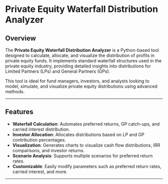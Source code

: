 # Private Equity Waterfall Distribution Analyzer

## Overview
The **Private Equity Waterfall Distribution Analyzer** is a Python-based tool designed to calculate, allocate, and visualize the distribution of profits in private equity funds. It implements standard waterfall structures used in the private equity industry, providing detailed insights into distributions for Limited Partners (LPs) and General Partners (GPs).

This tool is ideal for fund managers, investors, and analysts looking to model, simulate, and visualize private equity distributions using advanced methods.

---

## Features
- **Waterfall Calculation**: Automates preferred returns, GP catch-ups, and carried interest distribution.
- **Investor Allocation**: Allocates distributions based on LP and GP contribution percentages.
- **Visualization**: Generates charts to visualize cash flow distributions, IRR comparisons, and investor returns.
- **Scenario Analysis**: Supports multiple scenarios for preferred return rates.
- **Customizable**: Easily modify parameters such as preferred return rates, carried interest, and more.

---

